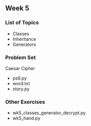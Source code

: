 ## Week 5  
### List of Topics  
* Classes  
* Inheritance  
* Generators  
### Problem Set  
Caesar Cipher  
* ps6.py  
* word.txt  
* story.py  
### Other Exercises  
* wk5_classes_generator_decrypt.py  
* wk5_hand.py  
